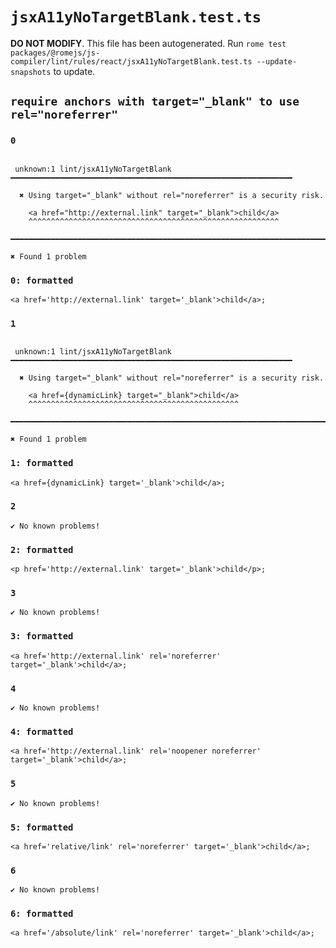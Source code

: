 # `jsxA11yNoTargetBlank.test.ts`

**DO NOT MODIFY**. This file has been autogenerated. Run `rome test packages/@romejs/js-compiler/lint/rules/react/jsxA11yNoTargetBlank.test.ts --update-snapshots` to update.

## `require anchors with target="_blank" to use rel="noreferrer"`

### `0`

```

 unknown:1 lint/jsxA11yNoTargetBlank ━━━━━━━━━━━━━━━━━━━━━━━━━━━━━━━━━━━━━━━━━━━━━━━━━━━━━━━━━━━━━━━

  ✖ Using target="_blank" without rel="noreferrer" is a security risk.

    <a href="http://external.link" target="_blank">child</a>
    ^^^^^^^^^^^^^^^^^^^^^^^^^^^^^^^^^^^^^^^^^^^^^^^^^^^^^^^^

━━━━━━━━━━━━━━━━━━━━━━━━━━━━━━━━━━━━━━━━━━━━━━━━━━━━━━━━━━━━━━━━━━━━━━━━━━━━━━━━━━━━━━━━━━━━━━━━━━━━

✖ Found 1 problem

```

### `0: formatted`

```
<a href='http://external.link' target='_blank'>child</a>;

```

### `1`

```

 unknown:1 lint/jsxA11yNoTargetBlank ━━━━━━━━━━━━━━━━━━━━━━━━━━━━━━━━━━━━━━━━━━━━━━━━━━━━━━━━━━━━━━━

  ✖ Using target="_blank" without rel="noreferrer" is a security risk.

    <a href={dynamicLink} target="_blank">child</a>
    ^^^^^^^^^^^^^^^^^^^^^^^^^^^^^^^^^^^^^^^^^^^^^^^

━━━━━━━━━━━━━━━━━━━━━━━━━━━━━━━━━━━━━━━━━━━━━━━━━━━━━━━━━━━━━━━━━━━━━━━━━━━━━━━━━━━━━━━━━━━━━━━━━━━━

✖ Found 1 problem

```

### `1: formatted`

```
<a href={dynamicLink} target='_blank'>child</a>;

```

### `2`

```
✔ No known problems!

```

### `2: formatted`

```
<p href='http://external.link' target='_blank'>child</p>;

```

### `3`

```
✔ No known problems!

```

### `3: formatted`

```
<a href='http://external.link' rel='noreferrer' target='_blank'>child</a>;

```

### `4`

```
✔ No known problems!

```

### `4: formatted`

```
<a href='http://external.link' rel='noopener noreferrer' target='_blank'>child</a>;

```

### `5`

```
✔ No known problems!

```

### `5: formatted`

```
<a href='relative/link' rel='noreferrer' target='_blank'>child</a>;

```

### `6`

```
✔ No known problems!

```

### `6: formatted`

```
<a href='/absolute/link' rel='noreferrer' target='_blank'>child</a>;

```
